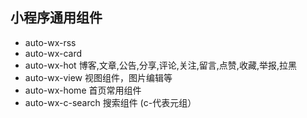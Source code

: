 ## 小程序通用组件
- auto-wx-rss
- auto-wx-card
- auto-wx-hot   博客,文章,公告,分享,评论,关注,留言,点赞,收藏,举报,拉黑
- auto-wx-view   视图组件，图片编辑等
- auto-wx-home  首页常用组件
- auto-wx-c-search  搜索组件 (c-代表元组）
